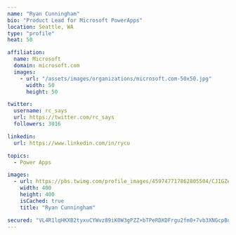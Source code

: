 ```yaml
---
name: "Ryan Cunningham"
bio: "Product Lead for Microsoft PowerApps"
location: Seattle, WA
type: "profile"
heat: 50

affiliation:
  name: Microsoft
  domain: microsoft.com
  images:
    - url: "/assets/images/organizations/microsoft.com-50x50.jpg"
      width: 50
      height: 50

twitter:
  username: rc_says
  url: https://twitter.com/rc_says
  followers: 3016

linkedin:
  url: https://www.linkedin.com/in/rycu

topics:
  - Power Apps

images:
  - url: https://pbs.twimg.com/profile_images/459747717862805504/CJIGZejd_400x400.png
    width: 400
    height: 400
    isCached: true
    title: "Ryan Cunningham"

secured: "VL4R1lqHKXB2tyxuCYWvz89iK0W3gPZZ+bTPeRDXDFrgu2fm0+7vb3XNGcpBok8xppU8Wc8Wr9tzOuIFa9PO73sQhMKYtEJbA+Kej1/O4RwFULoXzttJksaELMc65bG4OFQv0Pmnx0+PfkrZG323RPHfDXrHTj/aw2VY6bXRma6Rjms/oYdz/YhFPB7op0BmCAHvbvl69qKysOyukj2WX8E9bvIgx5/5IAiyvG+9JRTOLXbnybGjulmFJ18orb75W5lYksgOcmgFagAPkKslURTkY/HIELXY4Oy3gzYNGIcz2kk7fg96Xzc6IuKllm6Z1v3F+GvpTCSm3uZlupJsfJ3OkDhbeD+1yfrIII5ItF1DObolWBluWDR1Rkde76rlhemQskYoiOSP48Zm72/rIzKX39VXi9Mf5UiFPm5H34I=;Wc6niw+zKnM2YgvpoSdCwQ=="
---
```


